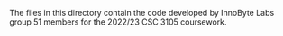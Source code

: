 The files in this directory contain the code developed by InnoByte Labs group 51 members for the 2022/23 CSC 3105 coursework.
